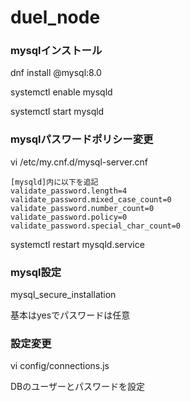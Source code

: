 # duel_node

### mysqlインストール
dnf install @mysql:8.0

systemctl enable mysqld

systemctl start mysqld

### mysqlパスワードポリシー変更
vi /etc/my.cnf.d/mysql-server.cnf

```
[mysqld]内に以下を追記
validate_password.length=4
validate_password.mixed_case_count=0
validate_password.number_count=0
validate_password.policy=0
validate_password.special_char_count=0
```

systemctl restart mysqld.service

### mysql設定
mysql_secure_installation

基本はyesでパスワードは任意

### 設定変更
vi config/connections.js

DBのユーザーとパスワードを設定
